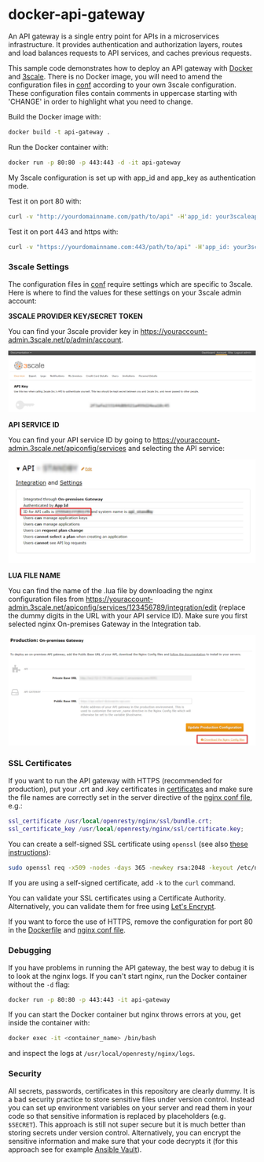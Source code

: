 # docker-api-gateway
An API gateway is a single entry point for APIs in a microservices infrastructure. It provides authentication and authorization layers, routes and load balances requests to API services, and caches previous requests. 

This sample code demonstrates how to deploy an API gateway with [Docker](https://www.docker.com/) and [3scale](https://www.3scale.net/). There is no Docker image, you will need to amend the configuration files in [conf](https://github.com/cirulls/docker-api-gateway/tree/master/conf) according to your own 3scale configuration. These configuration files contain comments in uppercase starting with 'CHANGE' in order to highlight what you need to change. 

Build the Docker image with:
```bash
docker build -t api-gateway .
```
Run the Docker container with:
```bash
docker run -p 80:80 -p 443:443 -d -it api-gateway
```
My 3scale configuration is set up with app_id and app_key as authentication mode. 

Test it on port 80 with:
```bash
curl -v "http://yourdomainname.com/path/to/api" -H'app_id: your3scaleappid' -H'app_key: your3scaleappkey'
```

Test it on port 443 and https with:
```bash
curl -v "https://yourdomainname.com:443/path/to/api" -H'app_id: your3scaleappid' -H'app_key: your3scaleappkey'
```
### 3scale Settings
The configuration files in [conf](https://github.com/cirulls/docker-api-gateway/tree/master/conf) require settings which are specific to 3scale. Here is where to find the values for these settings on your 3scale admin account:

**3SCALE PROVIDER KEY/SECRET TOKEN**

You can find your 3scale provider key in https://youraccount-admin.3scale.net/p/admin/account. 

![alt text](https://github.com/cirulls/docker-api-gateway/blob/master/screenshots/provider_key.png "3scale provider key")

**API SERVICE ID**

You can find your API service ID by going to https://youraccount-admin.3scale.net/apiconfig/services and selecting the API service:

![alt text](https://github.com/cirulls/docker-api-gateway/blob/master/screenshots/api_service_id.png "API Service ID")

**LUA FILE NAME**

You can find the name of the .lua file by downloading the nginx configuration files from https://youraccount-admin.3scale.net/apiconfig/services/123456789/integration/edit (replace the dummy digits in the URL with your API service ID). Make sure you first selected nginx On-premises Gateway in the Integration tab. 
 
![alt text](https://github.com/cirulls/docker-api-gateway/blob/master/screenshots/lua_filename.png "Download lua file")

### SSL Certificates
If you want to run the API gateway with HTTPS (recommended for production), put your .crt and .key certificates in [certificates](https://github.com/cirulls/docker-api-gateway/tree/master/certificates) and make sure the file names are correctly set in the server directive of the [nginx conf file](https://github.com/cirulls/docker-api-gateway/blob/master/conf/nginx_123456789.conf), e.g.:
```lua
ssl_certificate /usr/local/openresty/nginx/ssl/bundle.crt;
ssl_certificate_key /usr/local/openresty/nginx/ssl/certificate.key;
```
You can create a self-signed SSL certificate using ```openssl``` (see also [these instructions](https://www.digitalocean.com/community/tutorials/how-to-create-an-ssl-certificate-on-nginx-for-ubuntu-14-04)):
```bash
sudo openssl req -x509 -nodes -days 365 -newkey rsa:2048 -keyout /etc/nginx/ssl/nginx.key -out /etc/nginx/ssl/nginx.crt
```
If you are using a self-signed certificate, add ```-k``` to the ```curl``` command. 

You can validate your SSL certificates using a Certificate Authority. Alternatively, you can validate them for free using [Let's Encrypt](https://letsencrypt.org/).

If you want to force the use of HTTPS, remove the configuration for port 80 in the [Dockerfile](https://github.com/cirulls/docker-api-gateway/blob/master/Dockerfile) and [nginx conf file](https://github.com/cirulls/docker-api-gateway/tree/master/conf).

### Debugging
If you have problems in running the API gateway, the best way to debug it is to look at the nginx logs. If you can't start nginx, run the Docker container without the ```-d``` flag:
```bash
docker run -p 80:80 -p 443:443 -it api-gateway
```

If you can start the Docker container but nginx throws errors at you, get inside the container with:
```bash
docker exec -it <container_name> /bin/bash
```

and inspect the logs at ```/usr/local/openresty/nginx/logs```.

### Security
All secrets, passwords, certificates in this repository are clearly dummy. It is a bad security practice to store sensitive files under version control. Instead you can set up environment variables on your server and read them in your code so that sensitive information is replaced by placeholders (e.g. ```$SECRET```). This approach is still not super secure but it is much better than storing secrets under version control. Alternatively, you can encrypt the sensitive information and make sure that your code decrypts it (for this approach see for example [Ansible Vault](http://docs.ansible.com/ansible/playbooks_vault.html)). 
